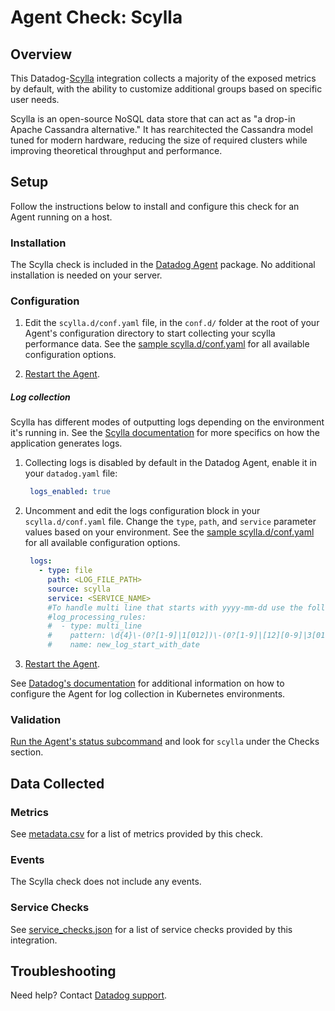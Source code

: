 # Agent Check: Scylla

## Overview

This Datadog-[Scylla][1] integration collects a majority of the exposed metrics by default, with the ability to customize additional groups based on specific user needs.

Scylla is an open-source NoSQL data store that can act as "a drop-in Apache Cassandra alternative." It has rearchitected the Cassandra model tuned for modern hardware, reducing the size of required clusters while improving theoretical throughput and performance.

## Setup

Follow the instructions below to install and configure this check for an Agent running on a host.

### Installation

The Scylla check is included in the [Datadog Agent][2] package. No additional installation is needed on your server.

### Configuration

1. Edit the `scylla.d/conf.yaml` file, in the `conf.d/` folder at the root of your Agent's configuration directory to start collecting your scylla performance data. See the [sample scylla.d/conf.yaml][3] for all available configuration options.

2. [Restart the Agent][4].

##### Log collection

<!-- partial
{{< site-region region="us3" >}}
**Log collection is not supported for the Datadog {{< region-param key="dd_site_name" >}} site**.
{{< /site-region >}}
partial -->

Scylla has different modes of outputting logs depending on the environment it's running in.  See the [Scylla documentation][5] for more specifics on how the application generates logs.

1. Collecting logs is disabled by default in the Datadog Agent, enable it in your `datadog.yaml` file:

      ```yaml
       logs_enabled: true
     ```

2. Uncomment and edit the logs configuration block in your `scylla.d/conf.yaml` file. Change the `type`, `path`, and `service` parameter values based on your environment. See the [sample scylla.d/conf.yaml][3] for all available configuration options.

      ```yaml
       logs:
         - type: file
           path: <LOG_FILE_PATH>
           source: scylla
           service: <SERVICE_NAME>
           #To handle multi line that starts with yyyy-mm-dd use the following pattern
           #log_processing_rules:
           #  - type: multi_line
           #    pattern: \d{4}\-(0?[1-9]|1[012])\-(0?[1-9]|[12][0-9]|3[01])
           #    name: new_log_start_with_date
     ```

3. [Restart the Agent][4].

See [Datadog's documentation][6] for additional information on how to configure the Agent for log collection in Kubernetes environments.

### Validation

[Run the Agent's status subcommand][7] and look for `scylla` under the Checks section.

## Data Collected

### Metrics

See [metadata.csv][8] for a list of metrics provided by this check.

### Events

The Scylla check does not include any events.

### Service Checks

See [service_checks.json][9] for a list of service checks provided by this integration.

## Troubleshooting

Need help? Contact [Datadog support][10].


[1]: https://scylladb.com
[2]: https://docs.datadoghq.com/agent/
[3]: https://github.com/DataDog/integrations-core/blob/master/scylla/datadog_checks/scylla/data/conf.yaml.example
[4]: https://docs.datadoghq.com/agent/guide/agent-commands/#start-stop-and-restart-the-agent
[5]: https://docs.scylladb.com/getting-started/logging/
[6]: https://docs.datadoghq.com/agent/kubernetes/log/
[7]: https://docs.datadoghq.com/agent/guide/agent-commands/#agent-status-and-information
[8]: https://github.com/DataDog/integrations-core/blob/master/scylla/metadata.csv
[9]: https://github.com/DataDog/integrations-core/blob/master/scylla/assets/service_checks.json
[10]: https://docs.datadoghq.com/help/
